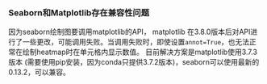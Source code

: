 ### Seaborn和Matplotlib存在兼容性问题
因为seaborn绘制图要调用matplotlib的API， matplotlib 在3.8.0版本后对API进行了一些更改，可能调用失败。当调用失败时，即使设置`annot=True`，也无法正常在绘制heatmap时在单元格内显示数值。
目前解决方案是matplotlib使用3.7.3版本 (需要使用pip安装，因为conda只提供3.7.2版本)，seaborn可以使用最新的0.13.2，可以兼容。
